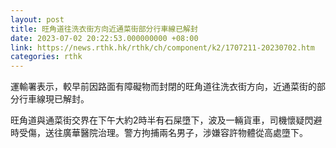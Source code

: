 ```yaml
---
layout: post
title: 旺角道往洗衣街方向近通菜街部分行車線已解封
date: 2023-07-02 20:22:53.000000000 +08:00
link: https://news.rthk.hk/rthk/ch/component/k2/1707211-20230702.htm
categories: rthk
---
```


運輸署表示，較早前因路面有障礙物而封閉的旺角道往洗衣街方向，近通菜街的部分行車線現已解封。

旺角道與通菜街交界在下午大約2時半有石屎墮下，波及一輛貨車，司機懷疑閃避時受傷，送往廣華醫院治理。警方拘捕兩名男子，涉嫌容許物體從高處墮下。
